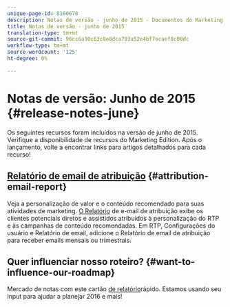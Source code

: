 ```yaml
---
unique-page-id: 8160678
description: Notas de versão - junho de 2015 - Documentos do Marketing - Documentação do produto
title: Notas de versão - junho de 2015
translation-type: tm+mt
source-git-commit: 96cc6a30c63c8e8dca793a52e4bf7ecaef8c08dc
workflow-type: tm+mt
source-wordcount: '125'
ht-degree: 0%

---
```



# Notas de versão: Junho de 2015 {#release-notes-june}

Os seguintes recursos foram incluídos na versão de junho de 2015. Verifique a disponibilidade de recursos do Marketing Edition. Após o lançamento, volte a encontrar links para artigos detalhados para cada recurso!

## [Relatório de email de atribuição](../../product-docs/web-personalization/reporting-for-web-personalization/email-reports.md)  {#attribution-email-report}

Veja a personalização de valor e o conteúdo recomendado para suas atividades de marketing. [O Relatório](../../product-docs/web-personalization/reporting-for-web-personalization/email-reports.md) de e-mail de atribuição exibe os clientes potenciais diretos e assistidos atribuídos à personalização do RTP e às campanhas de conteúdo recomendadas. Em RTP, Configurações do usuário e Relatório de email, adicione o Relatório de email de atribuição para receber emails mensais ou trimestrais.

## Quer influenciar nosso roteiro? {#want-to-influence-our-roadmap}

Mercado de notas com este cartão [de relatório](https://www.surveymonkey.com/s/VG9YCT5)rápido. Estamos usando seu input para ajudar a planejar 2016 e mais!
